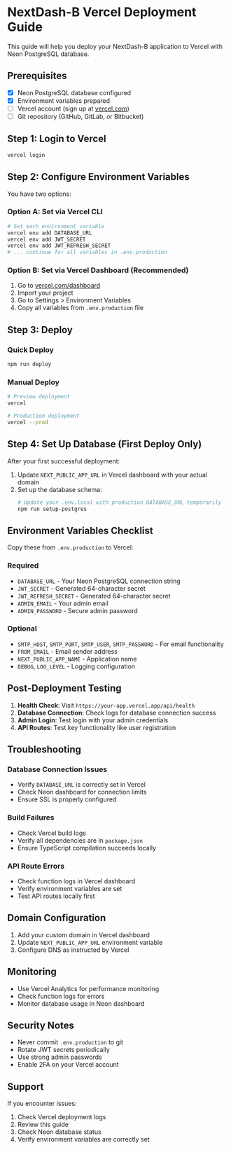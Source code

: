 # NextDash-B Vercel Deployment Guide

This guide will help you deploy your NextDash-B application to Vercel with Neon PostgreSQL database.

## Prerequisites

- [x] Neon PostgreSQL database configured
- [x] Environment variables prepared
- [ ] Vercel account (sign up at [vercel.com](https://vercel.com))
- [ ] Git repository (GitHub, GitLab, or Bitbucket)

## Step 1: Login to Vercel

```bash
vercel login
```

## Step 2: Configure Environment Variables

You have two options:

### Option A: Set via Vercel CLI
```bash
# Set each environment variable
vercel env add DATABASE_URL
vercel env add JWT_SECRET
vercel env add JWT_REFRESH_SECRET
# ... continue for all variables in .env.production
```

### Option B: Set via Vercel Dashboard (Recommended)
1. Go to [vercel.com/dashboard](https://vercel.com/dashboard)
2. Import your project
3. Go to Settings > Environment Variables
4. Copy all variables from `.env.production` file

## Step 3: Deploy

### Quick Deploy
```bash
npm run deploy
```

### Manual Deploy
```bash
# Preview deployment
vercel

# Production deployment
vercel --prod
```

## Step 4: Set Up Database (First Deploy Only)

After your first successful deployment:

1. Update `NEXT_PUBLIC_APP_URL` in Vercel dashboard with your actual domain
2. Set up the database schema:
   ```bash
   # Update your .env.local with production DATABASE_URL temporarily
   npm run setup-postgres
   ```

## Environment Variables Checklist

Copy these from `.env.production` to Vercel:

### Required
- `DATABASE_URL` - Your Neon PostgreSQL connection string
- `JWT_SECRET` - Generated 64-character secret
- `JWT_REFRESH_SECRET` - Generated 64-character secret
- `ADMIN_EMAIL` - Your admin email
- `ADMIN_PASSWORD` - Secure admin password

### Optional
- `SMTP_HOST`, `SMTP_PORT`, `SMTP_USER`, `SMTP_PASSWORD` - For email functionality
- `FROM_EMAIL` - Email sender address
- `NEXT_PUBLIC_APP_NAME` - Application name
- `DEBUG`, `LOG_LEVEL` - Logging configuration

## Post-Deployment Testing

1. **Health Check**: Visit `https://your-app.vercel.app/api/health`
2. **Database Connection**: Check logs for database connection success
3. **Admin Login**: Test login with your admin credentials
4. **API Routes**: Test key functionality like user registration

## Troubleshooting

### Database Connection Issues
- Verify `DATABASE_URL` is correctly set in Vercel
- Check Neon dashboard for connection limits
- Ensure SSL is properly configured

### Build Failures
- Check Vercel build logs
- Verify all dependencies are in `package.json`
- Ensure TypeScript compilation succeeds locally

### API Route Errors
- Check function logs in Vercel dashboard
- Verify environment variables are set
- Test API routes locally first

## Domain Configuration

1. Add your custom domain in Vercel dashboard
2. Update `NEXT_PUBLIC_APP_URL` environment variable
3. Configure DNS as instructed by Vercel

## Monitoring

- Use Vercel Analytics for performance monitoring
- Check function logs for errors
- Monitor database usage in Neon dashboard

## Security Notes

- Never commit `.env.production` to git
- Rotate JWT secrets periodically
- Use strong admin passwords
- Enable 2FA on your Vercel account

## Support

If you encounter issues:
1. Check Vercel deployment logs
2. Review this guide
3. Check Neon database status
4. Verify environment variables are correctly set